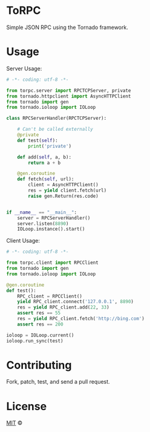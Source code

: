 ToRPC
==========

Simple JSON RPC using the Tornado framework.


Usage
=====

Server Usage:

```python
# -*- coding: utf-8 -*-

from torpc.server import RPCTCPServer, private
from tornado.httpclient import AsyncHTTPClient
from tornado import gen
from tornado.ioloop import IOLoop

class RPCServerHandler(RPCTCPServer):

    # Can't be called externally
    @private
    def test(self):
        print('private')

    def add(self, a, b):
        return a + b

    @gen.coroutine
    def fetch(self, url):
        client = AsyncHTTPClient()
        res = yield client.fetch(url)
        raise gen.Return(res.code)


if __name__ == "__main__":
    server = RPCServerHandler()    
    server.listen(8890)   
    IOLoop.instance().start()
```

Client Usage:

```python
# -*- coding: utf-8 -*-

from torpc.client import RPCClient
from tornado import gen
from tornado.ioloop import IOLoop 

@gen.coroutine
def test():
    RPC_client = RPCClient()
    yield RPC_client.connect('127.0.0.1', 8890)
    res = yield RPC_client.add(22, 33)
    assert res == 55
    res = yield RPC_client.fetch('http://bing.com')
    assert res == 200

ioloop = IOLoop.current()
ioloop.run_sync(test)
```


Contributing
============

Fork, patch, test, and send a pull request.


License
=======

[MIT](http://opensource.org/licenses/MIT) ©